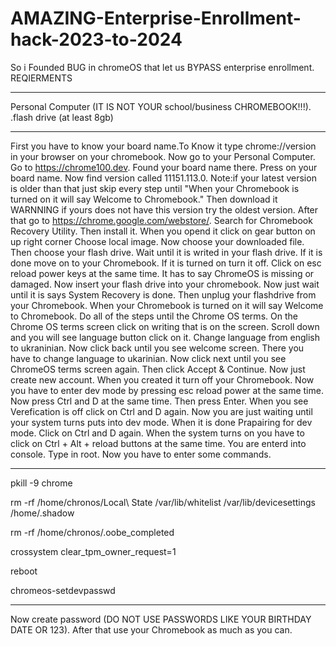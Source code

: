 # AMAZING-Enterprise-Enrollment-hack-2023-to-2024
So i Founded BUG in chromeOS that let us BYPASS enterprise enrollment.
REQIERMENTS
________________________________________________________________
Personal Computer (IT IS NOT YOUR school/business CHROMEBOOK!!!).
.flash drive (at least 8gb)
________________________________________________________________
First you have to know your board name.To Know it type chrome://version in your browser on your chromebook.
Now go to your Personal Computer.
Go to https://chrome100.dev.
Found your board name there.
Press on your board name. 
Now find version called 11151.113.0.
Note:if your latest version is older than that just skip every step until "When your Chromebook is turned on it will say Welcome to Chromebook."
Then download it
WARNNING if yours does not have this version try the oldest version.
After that go to https://chrome.google.com/webstore/.
Search for Chromebook Recovery Utility.
Then install it.
When you opend it click on gear button on up right corner
Choose local image.
Now choose your downloaded file. 
Then choose your flash drive.
Wait until it is writed in your flash drive.
If it is done move on to your Chromebook.
If it is turned on turn it off.
Click on esc reload power keys at the same time.
It has to say ChromeOS is missing or damaged.
Now insert your flash drive into your chromebook.
Now just wait until it is says System Recovery is done.
Then unplug your flashdrive from your Chromebook.
When your Chromebook is turned on it will say Welcome to Chromebook.
Do all of the steps until the Chrome OS terms.
On the Chrome OS terms screen click on writing that is on the screen.
Scroll down and you will see language button click on it.
Change language from english to ukraninian.
Now click back until you see welcome screen.
There you have to change language to ukarinian.
Now click next until you see ChromeOS terms screen again.
Then click Accept & Continue.
Now just create new account.
When you created it turn off your Chromebook.
Now you have to enter dev mode by pressing esc reload power at the same time.
Now press Ctrl and D at the same time.
Then press Enter.
When you see Verefication is off click on Ctrl and D again. 
Now you are just waiting until your system turns puts into dev mode.
When it is done Prapairing for dev mode.
Click on Ctrl and D again.
When the system turns on you have to click on Ctrl + Alt + reload buttons at the same time.
You are enterd into console.
Type in root.
Now you have to enter some commands.
_______________________________________
pkill -9 chrome 

rm -rf /home/chronos/Local\ State /var/lib/whitelist /var/lib/devicesettings /home/.shadow



rm -rf /home/chronos/.oobe_completed



crossystem clear_tpm_owner_request=1


reboot

chromeos-setdevpasswd
_______________________________________
Now create password (DO NOT USE PASSWORDS LIKE YOUR BIRTHDAY DATE OR 123).
After that use your Chromebook as much as you can.

